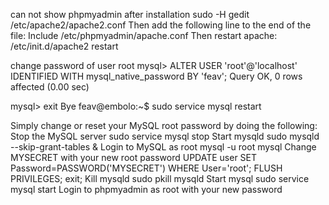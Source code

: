 can not show phpmyadmin after installation
sudo -H gedit /etc/apache2/apache2.conf
Then add the following line to the end of the file:
Include /etc/phpmyadmin/apache.conf
Then restart apache: 
/etc/init.d/apache2 restart

change password of user root
mysql> ALTER USER 'root'@'localhost' IDENTIFIED WITH mysql_native_password BY 'feav';
Query OK, 0 rows affected (0.00 sec)

mysql> exit
Bye
feav@embolo:~$ sudo service mysql restart

Simply change or reset your MySQL root password by doing the following:
Stop the MySQL server
sudo service mysql stop
Start mysqld
sudo mysqld --skip-grant-tables &
Login to MySQL as root
mysql -u root mysql
Change MYSECRET with your new root password
UPDATE user SET Password=PASSWORD('MYSECRET') WHERE User='root'; FLUSH PRIVILEGES; exit;
Kill mysqld
sudo pkill mysqld
Start mysql
sudo service mysql start
Login to phpmyadmin as root with your new password

